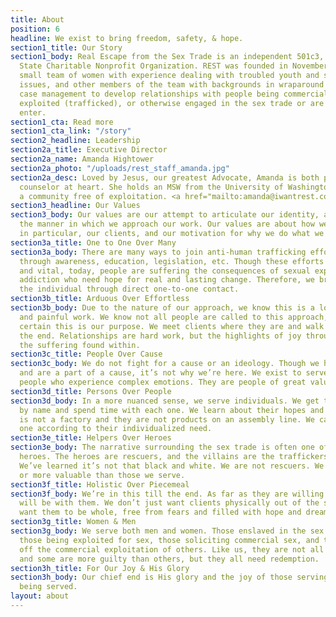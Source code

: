 ```yaml
---
title: About
position: 6
headline: We exist to bring freedom, safety, & hope.
section1_title: Our Story
section1_body: Real Escape from the Sex Trade is an independent 501c3, Washington
  State Charitable Nonprofit Organization. REST was founded in November 2009 by a
  small team of women with experience dealing with troubled youth and sexual abuse
  issues, and other members of the team with backgrounds in wraparound services and
  case management to develop relationships with people being commercially sexually
  exploited (trafficked), or otherwise engaged in the sex trade or are at risk to
  enter.
section1_cta: Read more
section1_cta_link: "/story"
section2_headline: Leadership
section2a_title: Executive Director
section2a_name: Amanda Hightower
section2a_photo: "/uploads/rest_staff_amanda.jpg"
section2a_desc: Loved by Jesus, our greatest Advocate, Amanda is both pioneer and
  counselor at heart. She holds an MSW from the University of Washington and envisions
  a community free of exploitation. <a href="mailto:amanda@iwantrest.com">amanda@iwantrest.com</a>.
section3_headline: Our Values
section3_body: Our values are our attempt to articulate our identity, and to define
  the manner in which we approach our work. Our values are about how we view all people,
  in particular, our clients, and our motivation for why we do what we do.
section3a_title: One to One Over Many
section3a_body: There are many ways to join anti-human trafficking efforts, such as
  through awareness, education, legislation, etc. Though these efforts are necessary
  and vital, today, people are suffering the consequences of sexual exploitation and
  addiction who need hope for real and lasting change. Therefore, we bring care to
  the individual through direct one-to-one contact.
section3b_title: Arduous Over Effortless
section3b_body: Due to the nature of our approach, we know this is a long- suffering
  and painful work. We know not all people are called to this approach, but we are
  certain this is our purpose. We meet clients where they are and walk with them to
  the end. Relationships are hard work, but the highlights of joy throughout outweigh
  the suffering found within.
section3c_title: People Over Cause
section3c_body: We do not fight for a cause or an ideology. Though we have an ideology
  and are a part of a cause, it’s not why we’re here. We exist to serve suffering
  people who experience complex emotions. They are people of great value.
section3d_title: Persons Over People
section3d_body: In a more nuanced sense, we serve individuals. We get to know them
  by name and spend time with each one. We learn about their hopes and dreams. This
  is not a factory and they are not products on an assembly line. We care for each
  one according to their individualized need.
section3e_title: Helpers Over Heroes
section3e_body: The narrative surrounding the sex trade is often one of villains and
  heroes. The heroes are rescuers, and the villains are the traffickers and johns.
  We’ve learned it’s not that black and white. We are not rescuers. We are not better
  or more valuable than those we serve.
section3f_title: Holistic Over Piecemeal
section3f_body: We’re in this till the end. As far as they are willing to walk, we
  will be with them. We don’t just want clients physically out of the sex trade; we
  want them to be whole, free from fears and filled with hope and dreams.
section3g_title: Women & Men
section3g_body: We serve both men and women. Those enslaved in the sex trade include
  those being exploited for sex, those soliciting commercial sex, and those profiting
  off the commercial exploitation of others. Like us, they are not all without fault,
  and some are more guilty than others, but they all need redemption.
section3h_title: For Our Joy & His Glory
section3h_body: Our chief end is His glory and the joy of those serving and those
  being served.
layout: about
---
```


